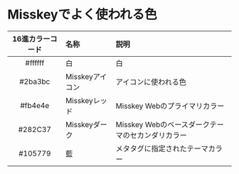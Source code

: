 # Misskeyでよく使われる色

| 16進カラーコード | 名称            | 説明                                              |
|:----------------:|:----------------|:--------------------------------------------------|
| #ffffff          | 白              | 白                                                |
| #2ba3bc          | Misskeyアイコン | アイコンに使われる色                              |
| #fb4e4e          | Misskeyレッド   | Misskey Webのプライマリカラー                     |
| #282C37          | Misskeyダーク   | Misskey Webのベースダークテーマのセカンダリカラー |
| #105779          | 藍              | メタタグに指定されたテーマカラー                  |
